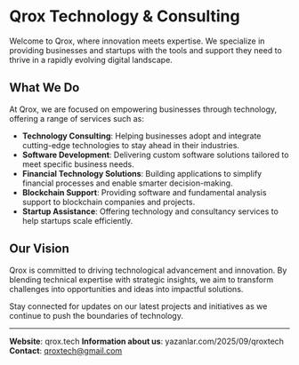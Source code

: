 # Qrox Technology & Consulting

Welcome to Qrox, where innovation meets expertise. We specialize in providing businesses and startups with the tools and support they need to thrive in a rapidly evolving digital landscape.

## What We Do

At Qrox, we are focused on empowering businesses through technology, offering a range of services such as:

- **Technology Consulting**: Helping businesses adopt and integrate cutting-edge technologies to stay ahead in their industries.
- **Software Development**: Delivering custom software solutions tailored to meet specific business needs.
- **Financial Technology Solutions**: Building applications to simplify financial processes and enable smarter decision-making.
- **Blockchain Support**: Providing software and fundamental analysis support to blockchain companies and projects.
- **Startup Assistance**: Offering technology and consultancy services to help startups scale efficiently.

## Our Vision

Qrox is committed to driving technological advancement and innovation. By blending technical expertise with strategic insights, we aim to transform challenges into opportunities and ideas into impactful solutions.

Stay connected for updates on our latest projects and initiatives as we continue to push the boundaries of technology.

---
**Website**: qrox.tech
**Information about us**: yazanlar.com/2025/09/qroxtech
**Contact**: qroxtech@gmail.com
